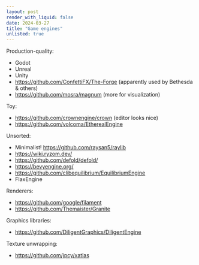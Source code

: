```yaml
---
layout: post
render_with_liquid: false
date: 2024-03-27
title: "Game engines"
unlisted: true
---
```


Production-quality:

- Godot
- Unreal
- Unity
- <https://github.com/ConfettiFX/The-Forge> (apparently used by Bethesda
  & others)
- <https://github.com/mosra/magnum> (more for visualization)

Toy:

- <https://github.com/crownengine/crown> (editor looks nice)
- <https://github.com/volcoma/EtherealEngine>

Unsorted:

- Minimalist! <https://github.com/raysan5/raylib>
- <https://wiki.ryzom.dev/>
- <https://github.com/defold/defold/>
- <https://bevyengine.org/>
- <https://github.com/clibequilibrium/EquilibriumEngine>
- FlaxEngine

Renderers:

- <https://github.com/google/filament>
- <https://github.com/Themaister/Granite>

Graphics libraries:

- <https://github.com/DiligentGraphics/DiligentEngine>

Texture unwrapping:

- <https://github.com/jpcy/xatlas>
